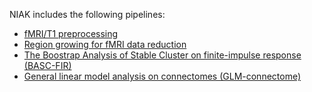 NIAK includes the following pipelines:

 * [fMRI/T1 preprocessing](pipe_preprocessing.html) 
 * [Region growing for fMRI data reduction](pipe_region_growing.html)
 * [The Boostrap Analysis of Stable Cluster on finite-impulse response (BASC-FIR)](pipe_basc_fir.html)
 * [General linear model analysis on connectomes (GLM-connectome)](pipe_glm_connectome.html)
